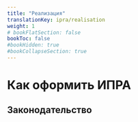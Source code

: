 ```yaml
---
title: "Реализация"
translationKey: ipra/realisation
weight: 1
# bookFlatSection: false
bookToc: false
#bookHidden: true
#bookCollapseSection: true
---
```


# Как оформить ИПРА

## Законодательство
